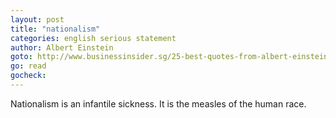 ```yaml
---
layout: post
title: "nationalism"
categories: english serious statement
author: Albert Einstein
goto: http://www.businessinsider.sg/25-best-quotes-from-albert-einstein-2014-8/?ref=speak.junglestar.org
go: read
gocheck:
---
```

Nationalism is an infantile sickness. It is the measles of the human race.
